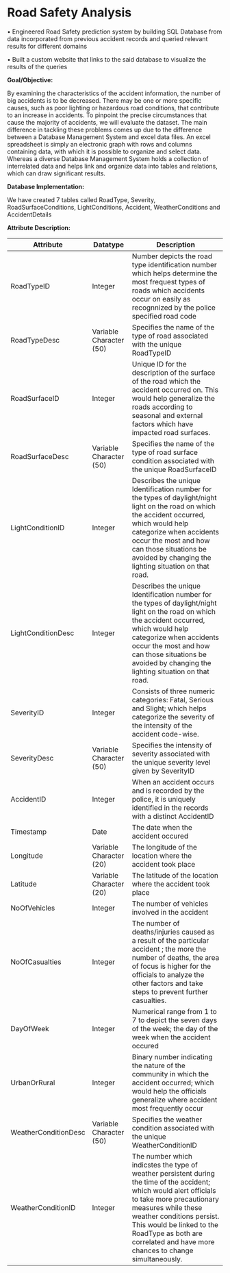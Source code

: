 # Road Safety Analysis

• Engineered Road Safety prediction system by building SQL Database from data incorporated from previous accident records and queried relevant results for different domains 

• Built a custom website that links to the said database to visualize the results of the queries

**Goal/Objective:**

By examining the characteristics of the accident information, the number of big accidents is to be decreased. There may be one or more specific causes, such as poor lighting or hazardous road conditions, that contribute to an increase in accidents. To pinpoint the precise circumstances that cause the majority of accidents, we will evaluate the dataset. The main difference in tackling these problems comes up due to the difference between a Database Management System and excel data files. An excel spreadsheet is simply an electronic graph with rows and columns containing data, with which it is possible to organize and select data. Whereas a diverse Database Management System holds a collection of interrelated data and helps link and organize data into tables and relations, which can draw significant results.


**Database Implementation:** 

We have created 7 tables called RoadType, Severity, RoadSurfaceConditions, LightConditions, Accident, WeatherConditions and AccidentDetails

**Attribute Description:**

| **Attribute**            | **Datatype**                | **Description**                                                                                                                                                                                                                                                                                                    |
|----------------------|-------------------------|----------------------------------------------------------------------------------------------------------------------------------------------------------------------------------------------------------------------------------------------------------------------------------------------------------------|
| RoadTypeID           | Integer                 | Number depicts the road type identification number which helps determine the most frequest types of roads which accidents occur on easily as recognnized by the police specified road code                                                                                                                     |
| RoadTypeDesc         | Variable Character (50) | Specifies the name of the type of road associated with the unique RoadTypeID                                                                                                                                                                                                                                   |
| RoadSurfaceID        | Integer                 | Unique ID for the description of the surface of the road which the accident occurred on. This would help generalize the roads according to seasonal and external factors which have impacted road surfaces.                                                                                                    |
| RoadSurfaceDesc      | Variable Character (50) | Specifies the name of the type of road surface condition associated with the unique RoadSurfaceID                                                                                                                                                                                                              |
| LightConditionID     | Integer                 | Describes the unique Identification number for the types of daylight/night light on the road on which the accident occurred, which would help categorize when accidents occur the most and how can those situations be avoided by changing the lighting situation on that road.                                |
| LightConditionDesc   | Integer                 | Describes the unique Identification number for the types of daylight/night light on the road on which the accident occurred, which would help categorize when accidents occur the most and how can those situations be avoided by changing the lighting situation on that road.                                |
| SeverityID           | Integer                 | Consists of three numeric categories: Fatal, Serious and Slight; which helps categorize the severity of the intensity of the accident code-wise.                                                                                                                                                               |
| SeverityDesc         | Variable Character (50) | Specifies the intensity of severity associated with the unique severity level given by SeverityID                                                                                                                                                                                                              |
| AccidentID           | Integer                 | When an accident occurs and is recorded by the police, it is uniquely identified in the records with a distinct AccidentID                                                                                                                                                                                     |
| Timestamp            | Date                    | The date when the accident occured                                                                                                                                                                                                                                                                             |
| Longitude            | Variable Character (20) | The longitude of the location where the accident took place                                                                                                                                                                                                                                                    |
| Latitude             | Variable Character (20) | The latitude of the location where the accident took place                                                                                                                                                                                                                                                     |
| NoOfVehicles         | Integer                 | The number of vehicles involved in the accident                                                                                                                                                                                                                                                                |
| NoOfCasualties       | Integer                 | The number of deaths/injuries caused as a result of the particular accident ; the more the   number of deaths, the area of focus is higher for the officials to analyze the other factors and take steps to prevent further casualties.                                                                        |
| DayOfWeek            | Integer                 | Numerical range from 1 to 7 to depict the seven days of the week; the day of the week when the accident occured                                                                                                                                                                                                |
| UrbanOrRural         | Integer                 | Binary number indicating the nature of the community in which the accident occurred; which would help the officials generalize where accident most frequently occur                                                                                                                                            |
| WeatherConditionDesc | Variable Character (50) | Specifies the weather condition associated with the unique WeatherConditionID                                                                                                                                                                                                                                  |
| WeatherConditionID   | Integer                 | The number which indicstes the type of weather persistent during the time of the accident; which would alert officials to take more precautionary measures while these weather conditions persist. This would be linked to the RoadType as both are correlated and have more chances to change simultaneously. |

